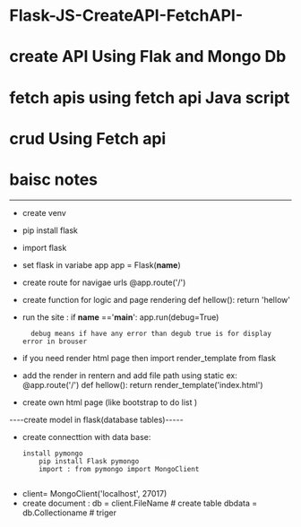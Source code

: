 # Flask-JS-CreateAPI-FetchAPI-

# create API Using Flak and Mongo Db
# fetch apis using fetch api Java script

# crud Using Fetch api 

# baisc notes 
________________________________________________
- create venv 
- pip install flask

- import flask 
- set flask in  variabe  app
    app = Flask(__name__)

- create route for navigae urls 
    @app.route('/')

- create function for logic and page rendering 
    def hellow():
        return 'hellow'

- run the site :
    if __name__ =='__main__':
        app.run(debug=True)

        debug means if have any error than degub true is for display error in brouser 

- if you need render html page then import render_template from flask
 - add the render in rentern and add file path using static 
    ex:
    @app.route('/')
    def hellow():
        return render_template('index.html')

- create own html page (like bootstrap to do list )

----create model in flask(database tables)-----
- create connecttion with data base:
    ```
    install pymongo
        pip install Flask pymongo
        import : from pymongo import MongoClient
        

- client= MongoClient('localhost', 27017)
- create document :
    db = client.FileName # create table
    dbdata = db.Collectioname # triger

        
        

